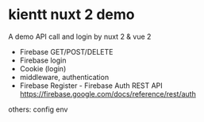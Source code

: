 # kientt nuxt 2 demo
A demo API call and login by nuxt 2 &amp; vue 2
- Firebase GET/POST/DELETE
- Firebase login
- Cookie (login)
- middleware, authentication
- Firebase Register - Firebase Auth REST API https://firebase.google.com/docs/reference/rest/auth

others: config env

